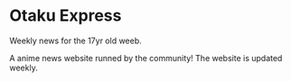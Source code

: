 <h1>Otaku Express</h1>
Weekly news for the 17yr old weeb.
<p>A anime news website runned by the community!
The website is updated weekly.</p>
